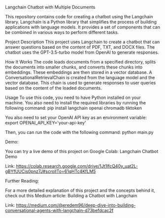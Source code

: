 Langchain Chatbot with Multiple Documents

This repository contains code for creating a chatbot using the Langchain library. Langchain is a Python library that simplifies the process of building applications with language models. It provides a set of components that can be combined in various ways to perform different tasks.

Project Description
This project uses Langchain to create a chatbot that can answer questions based on the content of PDF, TXT, and DOCX files. The chatbot uses the GPT-3.5-turbo model from OpenAI to generate responses.

How It Works
The code loads documents from a specified directory, splits the documents into smaller chunks, and converts these chunks into embeddings. These embeddings are then stored in a vector database. A ConversationalRetrievalChain is created from the language model and the vector database. This chain is used to generate responses to user queries based on the content of the loaded documents.

Usage
To use this code, you need to have Python installed on your machine. You also need to install the required libraries by running the following command:
pip install langchain openai chromadb tiktoken

You also need to set your OpenAI API key as an environment variable:
export OPENAI_API_KEY='your-api-key'

Then, you can run the code with the following command:
python main.py

Demo:

You can try a live demo of this project on Google Colab: 
Langchain Chatbot Demo

Link: https://colab.research.google.com/drive/1Jt1lfcQ40y_uat2L-gBYfUUCis0pnz7J#scrollTo=61qHTc4KfLM5

Further Reading:

For a more detailed explanation of this project and the concepts behind it, check out this Medium article: 
Building a Chatbot with Langchain

Link: https://medium.com/@eredem96/deep-dive-into-building-conversational-agents-with-langchain-d73befdcac2f
